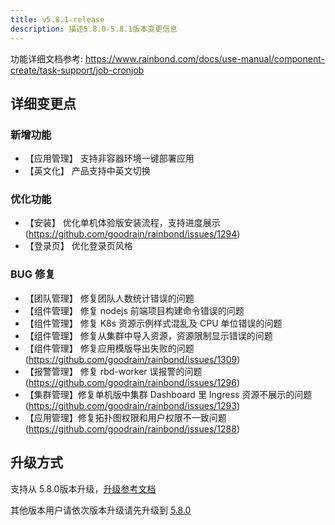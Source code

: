 ```yaml
---
title: v5.8.1-release
description: 描述5.8.0-5.8.1版本变更信息
---
```


功能详细文档参考: https://www.rainbond.com/docs/use-manual/component-create/task-support/job-cronjob

## 详细变更点

### 新增功能

- 【应用管理】 支持非容器环境一键部署应用
- 【英文化】 产品支持中英文切换

### 优化功能

- 【安装】 优化单机体验版安装流程，支持进度展示(https://github.com/goodrain/rainbond/issues/1294)
- 【登录页】 优化登录页风格

### BUG 修复

- 【团队管理】 修复团队人数统计错误的问题
- 【组件管理】 修复 nodejs 前端项目构建命令错误的问题
- 【组件管理】 修复 K8s 资源示例样式混乱及 CPU 单位错误的问题
- 【组件管理】 修复从集群中导入资源，资源限制显示错误的问题
- 【组件管理】 修复应用模版导出失败的问题(https://github.com/goodrain/rainbond/issues/1309)
- 【报警管理】 修复 rbd-worker 误报警的问题(https://github.com/goodrain/rainbond/issues/1296)
- 【集群管理】修复单机版中集群 Dashboard 里 Ingress 资源不展示的问题(https://github.com/goodrain/rainbond/issues/1293)
- 【应用管理】修复拓扑图权限和用户权限不一致问题(https://github.com/goodrain/rainbond/issues/1288)


## 升级方式

支持从 5.8.0版本升级，[升级参考文档](/docs/upgrade/5.8.1-upgrade/)

其他版本用户请依次版本升级请先升级到 [5.8.0](/docs/upgrade/5.8.0-upgrade/)
